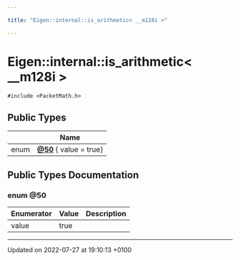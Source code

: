 ```yaml
---

title: "Eigen::internal::is_arithmetic< __m128i >"

---
```


# Eigen::internal::is_arithmetic< __m128i >






`#include <PacketMath.h>`

## Public Types

|                | Name           |
| -------------- | -------------- |
| enum| **[@50](http://example.org/classes/structeigen_1_1internal_1_1is__arithmetic_3_01____m128i_01_4/#enum-@50)** { value = true} |

## Public Types Documentation

### enum @50

| Enumerator | Value | Description |
| ---------- | ----- | ----------- |
| value | true|   |




-------------------------------

Updated on 2022-07-27 at 19:10:13 +0100